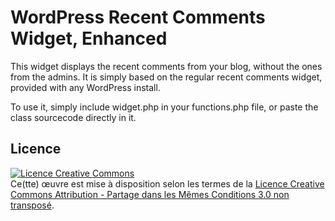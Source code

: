 WordPress Recent Comments Widget, Enhanced
==========================================

This widget displays the recent comments from your blog, without the ones from the admins.
It is simply based on the regular recent comments widget, provided with any WordPress install.

To use it, simply include widget.php in your functions.php file, or paste the class sourcecode directly in it.



## Licence

<a rel="license" href="http://creativecommons.org/licenses/by-sa/3.0/deed.fr"><img alt="Licence Creative Commons" style="border-width:0" src="http://i.creativecommons.org/l/by-sa/3.0/88x31.png" /></a><br />Ce(tte) œuvre est mise à disposition selon les termes de la <a rel="license" href="http://creativecommons.org/licenses/by-sa/3.0/deed.fr">Licence Creative Commons Attribution -  Partage dans les Mêmes Conditions 3.0 non transposé</a>.

